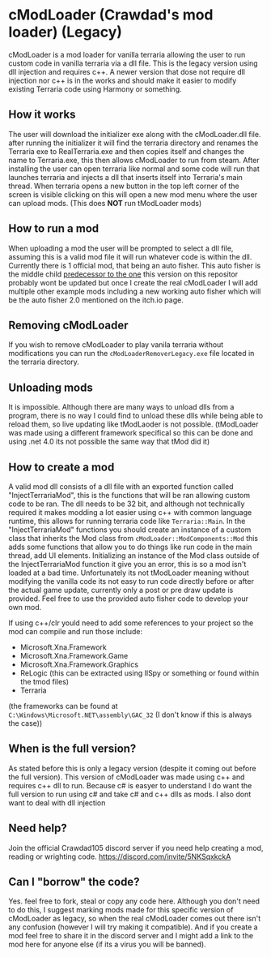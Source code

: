 # cModLoader (Crawdad's mod loader) (Legacy)

cModLoader is a mod loader for vanilla terraria allowing the user to run custom code in vanilla terraria via a dll file. This is the legacy version using dll injection and requires c++. A newer version that dose not require dll injection nor c++ is in the works and should make it easier to modify existing Terraria code using Harmony or something.

## How it works

The user will download the initializer exe along with the cModLoader.dll file. after running the initializer it will find the terraria directory and renames the Terraria exe to RealTerraria.exe and then copies itself and changes the name to Terraria.exe, this then allows cModLoader to run from steam. After installing the user can open terraria like normal and some code will run that launches terraria and injects a dll that inserts itself into Terraria's main thread. When terraria opens a new button in the top left corner of the screen is visible clicking on this will open a new mod menu where the user can upload mods. 
(This does **NOT** run tModLoader mods)

## How to run a mod

When uploading a mod the user will be prompted to select a dll file, assuming this is a valid mod file it will run whatever code is within the dll. Currently there is 1 official mod, that being an auto fisher. This auto fisher is the middle child [predecessor to the one](https://crawdad105.itch.io/terraria-auto-fisher) this version on this repositor probably wont be updated but once I create the real cModLoader I will add multiple other example mods including a new working auto fisher which will be the auto fisher 2.0 mentioned on the itch.io page.

## Removing cModLoader

If you wish to remove cModLoader to play vanila terraria without modifications you can run the `cModLoaderRemoverLegacy.exe` file located in the terraria directory.

## Unloading mods

It is impossible. Although there are many ways to unload dlls from a program, there is no way I could find to unload these dlls while being able to reload them, so live updating like tModLaoder is not possible. (tModLoader was made using a different framework specifical so this can be done and using .net 4.0 its not possible the same way that tMod did it)

## How to create a mod

A valid mod dll consists of a dll file with an exported function called "InjectTerrariaMod", this is the functions that will be ran allowing custom code to be ran. The dll needs to be 32 bit, and although not technically required it makes modding a lot easier using c++ with common language runtime, this allows for running terraria code like `Terraria::Main`. In the "InjectTerrariaMod" functions you should create an instance of a custom class that inherits the Mod class from `cModLoader::ModComponents::Mod` this adds some functions that allow you to do things like run code in the main thread, add UI elements. Initializing an instance of the Mod class outside of the InjectTerrariaMod function it give you an error, this is so a mod isn't loaded at a bad time. Unfortunately its not tModLoader meaning without modifying the vanilla code its not easy to run code directly before or after the actual game update, currently only a post or pre draw update is provided. Feel free to use the provided auto fisher code to develop your own mod.  

If using c++/clr yould need to add some references to your project so the mod can compile and run those include:
* Microsoft.Xna.Framework
* Microsoft.Xna.Framework.Game
* Microsoft.Xna.Framework.Graphics
* ReLogic (this can be extracted using IlSpy or something or found within the tmod files)
* Terraria

(the frameworks can be found at `C:\Windows\Microsoft.NET\assembly\GAC_32` (I don't know if this is always the case))

## When is the full version?

As stated before this is only a legacy version (despite it coming out before the full version). This version of cModLoader was made using c++ and requires c++ dll to run. Because c# is easyer to understand I do want the full version to run using c# and take c# and c++ dlls as mods. I also dont want to deal with dll injection 

## Need help?

Join the official Crawdad105 discord server if you need help creating a mod, reading or wrighting code.
https://discord.com/invite/5NKSqxkckA

## Can I "borrow" the code?

Yes. feel free to fork, steal or copy any code here. Although you don't need to do this, I suggest marking mods made for this specific version of cModLoader as legacy, so when the real cModLoader comes out there isn't any confusion (however I will try making it compatible). And if you create a mod feel free to share it in the discord server and I might add a link to the mod here for anyone else (if its a virus you will be banned).
